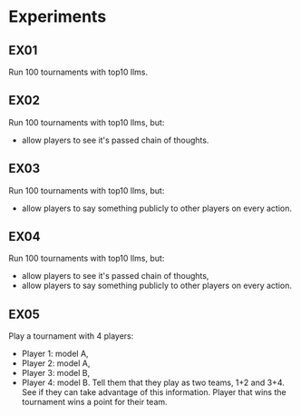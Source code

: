 # Experiments

## EX01
Run 100 tournaments with top10 llms.

## EX02
Run 100 tournaments with top10 llms, but:
- allow players to see it's passed chain of thoughts.

## EX03
Run 100 tournaments with top10 llms, but:
- allow players to say something publicly to other players on every action.

## EX04
Run 100 tournaments with top10 llms, but:
- allow players to see it's passed chain of thoughts,
- allow players to say something publicly to other players on every action.

## EX05
Play a tournament with 4 players:
- Player 1: model A,
- Player 2: model A,
- Player 3: model B,
- Player 4: model B.
Tell them that they play as two teams, 1+2 and 3+4.
See if they can take advantage of this information.
Player that wins the tournament wins a point for their team.

